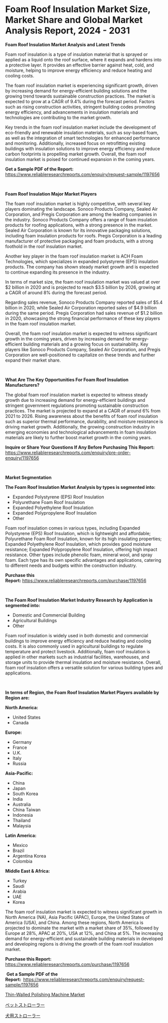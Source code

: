 <p><h1>Foam Roof Insulation Market Size, Market Share and Global Market Analysis Report, 2024 - 2031</h1></p><p><strong>Foam Roof Insulation Market Analysis and Latest Trends</strong></p>
<p><p>Foam roof insulation is a type of insulation material that is sprayed or applied as a liquid onto the roof surface, where it expands and hardens into a protective layer. It provides an effective barrier against heat, cold, and moisture, helping to improve energy efficiency and reduce heating and cooling costs.</p><p>The foam roof insulation market is experiencing significant growth, driven by increasing demand for energy-efficient building solutions and the growing trend towards sustainable construction practices. The market is expected to grow at a CAGR of 9.4% during the forecast period. Factors such as rising construction activities, stringent building codes promoting energy efficiency, and advancements in insulation materials and technologies are contributing to the market growth.</p><p>Key trends in the foam roof insulation market include the development of eco-friendly and renewable insulation materials, such as soy-based foam, as well as the integration of smart technologies for enhanced performance and monitoring. Additionally, increased focus on retrofitting existing buildings with insulation solutions to improve energy efficiency and reduce carbon footprints is propelling market growth. Overall, the foam roof insulation market is poised for continued expansion in the coming years.</p></p>
<p><strong>Get a Sample PDF of the Report:&nbsp;</strong> <a href="https://www.reliableresearchreports.com/enquiry/request-sample/1197656">https://www.reliableresearchreports.com/enquiry/request-sample/1197656</a></p>
<p>&nbsp;</p>
<p><strong>Foam Roof Insulation Major Market Players</strong></p>
<p><p>The foam roof insulation market is highly competitive, with several key players dominating the landscape. Sonoco Products Company, Sealed Air Corporation, and Pregis Corporation are among the leading companies in the industry. Sonoco Products Company offers a range of foam insulation products for roofing applications, with a strong presence in the market. Sealed Air Corporation is known for its innovative packaging solutions, including foam insulation products for roofs. Pregis Corporation is a leading manufacturer of protective packaging and foam products, with a strong foothold in the roof insulation market.</p><p>Another key player in the foam roof insulation market is ACH Foam Technologies, which specializes in expanded polystyrene (EPS) insulation products. The company has shown steady market growth and is expected to continue expanding its presence in the industry. </p><p>In terms of market size, the foam roof insulation market was valued at over $2 billion in 2020 and is projected to reach $3.5 billion by 2026, growing at a CAGR of around 8% during the forecast period. </p><p>Regarding sales revenue, Sonoco Products Company reported sales of $5.4 billion in 2020, while Sealed Air Corporation reported sales of $4.9 billion during the same period. Pregis Corporation had sales revenue of $1.2 billion in 2020, showcasing the strong financial performance of these key players in the foam roof insulation market.</p><p>Overall, the foam roof insulation market is expected to witness significant growth in the coming years, driven by increasing demand for energy-efficient building materials and a growing focus on sustainability. Key players like Sonoco Products Company, Sealed Air Corporation, and Pregis Corporation are well-positioned to capitalize on these trends and further expand their market share.</p></p>
<p>&nbsp;</p>
<p><strong>What Are The Key Opportunities For Foam Roof Insulation Manufacturers?</strong></p>
<p><p>The global foam roof insulation market is expected to witness steady growth due to increasing demand for energy-efficient buildings and stringent government regulations promoting sustainable construction practices. The market is projected to expand at a CAGR of around 6% from 2021 to 2026. Rising awareness about the benefits of foam roof insulation such as superior thermal performance, durability, and moisture resistance is driving market growth. Additionally, the growing construction industry in emerging economies and technological advancements in foam insulation materials are likely to further boost market growth in the coming years.</p></p>
<p><strong>Inquire or Share Your Questions If Any Before Purchasing This Report:</strong> <a href="https://www.reliableresearchreports.com/enquiry/pre-order-enquiry/1197656">https://www.reliableresearchreports.com/enquiry/pre-order-enquiry/1197656</a></p>
<p>&nbsp;</p>
<p><strong>Market Segmentation</strong></p>
<p><strong>The Foam Roof Insulation Market Analysis by types is segmented into:</strong></p>
<p><ul><li>Expanded Polystyrene (EPS) Roof Insulation</li><li>Polyurethane Foam Roof Insulation</li><li>Expanded Polyethylene Roof Insulation</li><li>Expanded Polypropylene Roof Insulation</li><li>Other</li></ul></p>
<p><p>Foam roof insulation comes in various types, including Expanded Polystyrene (EPS) Roof Insulation, which is lightweight and affordable; Polyurethane Foam Roof Insulation, known for its high insulating properties; Expanded Polyethylene Roof Insulation, which provides good moisture resistance; Expanded Polypropylene Roof Insulation, offering high impact resistance. Other types include phenolic foam, mineral wool, and spray foam. Each type has its own specific advantages and applications, catering to different needs and budgets within the construction industry.</p></p>
<p><strong>Purchase this Report:&nbsp;</strong><a href="https://www.reliableresearchreports.com/purchase/1197656">https://www.reliableresearchreports.com/purchase/1197656</a></p>
<p>&nbsp;</p>
<p><strong>The Foam Roof Insulation Market Industry Research by Application is segmented into:</strong></p>
<p><ul><li>Domestic and Commercial Building</li><li>Agricultural Buildings</li><li>Other</li></ul></p>
<p><p>Foam roof insulation is widely used in both domestic and commercial buildings to improve energy efficiency and reduce heating and cooling costs. It is also commonly used in agricultural buildings to regulate temperature and protect livestock. Additionally, foam roof insulation is applied in other markets such as industrial facilities, warehouses, and storage units to provide thermal insulation and moisture resistance. Overall, foam roof insulation offers a versatile solution for various building types and applications.</p></p>
<p>&nbsp;</p>
<p><strong>In terms of Region, the Foam Roof Insulation Market Players available by Region are:</strong></p>
<p>
    <p> <strong> North America: </strong>
        <ul>
            <li>United States</li>
            <li>Canada</li>
        </ul>
        </p> 
    <p> <strong> Europe: </strong>
        <ul>
            <li>Germany</li>
            <li>France</li>
            <li>U.K.</li>
            <li>Italy</li>
            <li>Russia</li>
        </ul>
        </p> 
    <p> <strong> Asia-Pacific: </strong>
        <ul>
            <li>China</li>
            <li>Japan</li>
            <li>South Korea</li>
            <li>India</li>
            <li>Australia</li>
            <li>China Taiwan</li>
            <li>Indonesia</li>
            <li>Thailand</li>
            <li>Malaysia</li>
        </ul>
        </p> 
    <p> <strong> Latin America: </strong>
        <ul>
            <li>Mexico</li>
            <li>Brazil</li>
            <li>Argentina Korea</li>
            <li>Colombia</li>
        </ul>
        </p> 
    <p> <strong> Middle East & Africa: </strong>
        <ul>
            <li>Turkey</li>
            <li>Saudi</li>
            <li>Arabia</li>
            <li>UAE</li>
            <li>Korea</li>
        </ul>
    </p>
    </p>
<p><p>The foam roof insulation market is expected to witness significant growth in North America (NA), Asia Pacific (APAC), Europe, the United States of America (USA), and China. Among these regions, North America is projected to dominate the market with a market share of 35%, followed by Europe at 28%, APAC at 20%, USA at 12%, and China at 5%. The increasing demand for energy-efficient and sustainable building materials in developed and developing regions is driving the growth of the foam roof insulation market.</p></p>
<p><strong>Purchase this Report: </strong><a href="https://www.reliableresearchreports.com/purchase/1197656">https://www.reliableresearchreports.com/purchase/1197656</a></p>
<p>&nbsp;<strong>Get a Sample PDF of the Report:&nbsp;&nbsp;</strong><a href="https://www.reliableresearchreports.com/enquiry/request-sample/1197656">https://www.reliableresearchreports.com/enquiry/request-sample/1197656</a></p>
<p><strong></strong></p>
<p><p><a href="https://view.publitas.com/reportprime-1/thin-walled-polishing-machine-market-size-market-share-and-global-market-analysis-report-2023-2030/">Thin-Walled Polishing Machine Market</a></p><p><a href="https://medium.com/@deonboer2023/%E3%83%9A%E3%83%83%E3%83%88%E3%83%99%E3%83%93%E3%83%BC%E3%82%AB%E3%83%BC%E3%81%AE%E5%B8%82%E5%A0%B4%E8%A6%8F%E6%A8%A1-cagr-%E5%8B%95%E5%90%912024-2030-bb70284afc79">ペットストローラー</a></p><p><a href="https://medium.com/@deonboer2023/%E7%8A%AC%E7%94%A8%E3%83%99%E3%83%93%E3%83%BC%E3%82%AB%E3%83%BC%E5%B8%82%E5%A0%B4-%E5%B8%82%E5%A0%B4%E3%82%B7%E3%82%A7%E3%82%A2-%E5%B8%82%E5%A0%B4%E3%83%88%E3%83%AC%E3%83%B3%E3%83%89-%E3%81%8A%E3%82%88%E3%81%B3%E5%B0%86%E6%9D%A5%E3%81%AE%E6%88%90%E9%95%B7%E3%82%92%E6%8E%A2%E3%82%8B-9e29f5e4d503">犬用ストローラー</a></p></p>